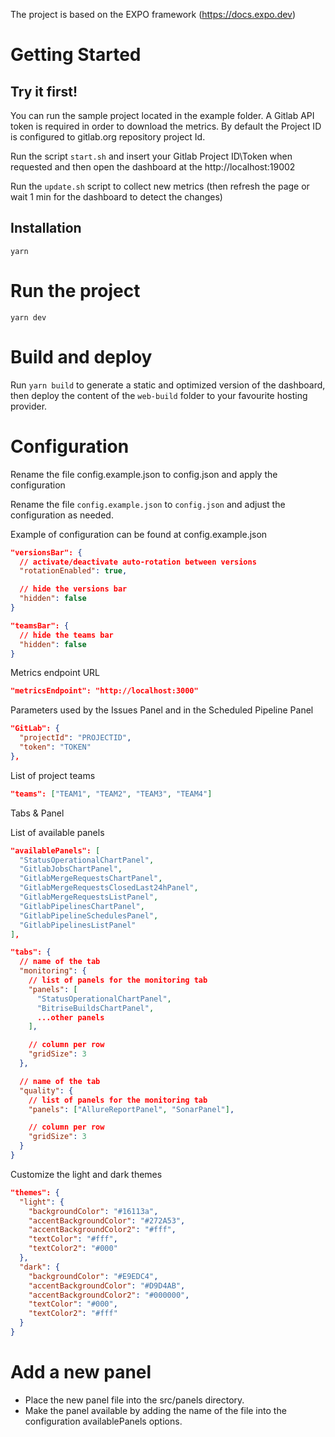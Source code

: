 The project is based on the EXPO framework (https://docs.expo.dev)

# Getting Started

## Try it first!

You can run the sample project located in the example folder.
A Gitlab API token is required in order to download the metrics.
By default the Project ID is configured to gitlab.org repository project Id.

Run the script `start.sh` and insert your Gitlab Project ID\Token when requested and then open the dashboard at the http://localhost:19002

Run the `update.sh` script to collect new metrics (then refresh the page or wait 1 min for the dashboard to detect the changes)

## Installation

`yarn`

# Run the project

`yarn dev`

# Build and deploy

Run `yarn build` to generate a static and optimized version of the dashboard, then deploy the content of the `web-build` folder to your favourite hosting provider.

# Configuration

Rename the file config.example.json to config.json and apply the configuration

Rename the file `config.example.json` to `config.json` and adjust the configuration as needed.

Example of configuration can be found at config.example.json

```json
"versionsBar": {
  // activate/deactivate auto-rotation between versions
  "rotationEnabled": true,

  // hide the versions bar
  "hidden": false
}
```

```json
"teamsBar": {
  // hide the teams bar
  "hidden": false
}
```

Metrics endpoint URL

```json
"metricsEndpoint": "http://localhost:3000"
```

Parameters used by the Issues Panel and in the Scheduled Pipeline Panel

```json
"GitLab": {
  "projectId": "PROJECTID",
  "token": "TOKEN"
},
```

List of project teams

```json
"teams": ["TEAM1", "TEAM2", "TEAM3", "TEAM4"]
```

Tabs & Panel

List of available panels

```json
"availablePanels": [
  "StatusOperationalChartPanel",
  "GitlabJobsChartPanel",
  "GitlabMergeRequestsChartPanel",
  "GitlabMergeRequestsClosedLast24hPanel",
  "GitlabMergeRequestsListPanel",
  "GitlabPipelinesChartPanel",
  "GitlabPipelineSchedulesPanel",
  "GitlabPipelinesListPanel"
],
```

```json
"tabs": {
  // name of the tab
  "monitoring": {
    // list of panels for the monitoring tab
    "panels": [
      "StatusOperationalChartPanel",
      "BitriseBuildsChartPanel",
      ...other panels
    ],

    // column per row
    "gridSize": 3
  },

  // name of the tab
  "quality": {
    // list of panels for the monitoring tab
    "panels": ["AllureReportPanel", "SonarPanel"],

    // column per row
    "gridSize": 3
  }
}
```

Customize the light and dark themes

```json
"themes": {
  "light": {
    "backgroundColor": "#16113a",
    "accentBackgroundColor": "#272A53",
    "accentBackgroundColor2": "#fff",
    "textColor": "#fff",
    "textColor2": "#000"
  },
  "dark": {
    "backgroundColor": "#E9EDC4",
    "accentBackgroundColor": "#D9D4AB",
    "accentBackgroundColor2": "#000000",
    "textColor": "#000",
    "textColor2": "#fff"
  }
}
```

# Add a new panel

- Place the new panel file into the src/panels directory.
- Make the panel available by adding the name of the file into the configuration availablePanels options.
